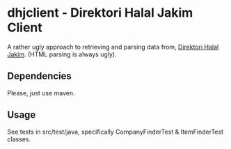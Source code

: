 # dhjclient - Direktori Halal Jakim Client

A rather ugly approach to retrieving and parsing data from, [Direktori Halal Jakim](http://www.halal.gov.my/v3/index.php/ms/direktori-halal-malaysia/126-direktori-halal-malaysia). (HTML parsing is always ugly).

## Dependencies

Please, just use maven.

## Usage

See tests in src/test/java, specifically CompanyFinderTest & ItemFinderTest classes.
